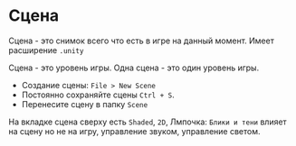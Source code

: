 # Сцена
Сцена - это снимок всего что есть в игре на данный момент. Имеет расширение `.unity`

Сцена - это уровень игры. Одна сцена - это один уровень игры.

* Создание сцены: `File > New Scene`
* Постоянно сохраняйте сцены `Ctrl + S`.
* Перенесите сцену в папку `Scene`

На вкладке сцена сверху есть `Shaded`, `2D`, Лмпочка: `Блики и тени` влияет на сцену но не на игру, управление звуком, управление светом.